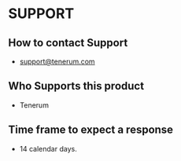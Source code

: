 # SUPPORT

## How to contact Support

- [support@tenerum.com](support@tenerum.com)

## Who Supports this product

- Tenerum

## Time frame to expect a response

- 14 calendar days.
